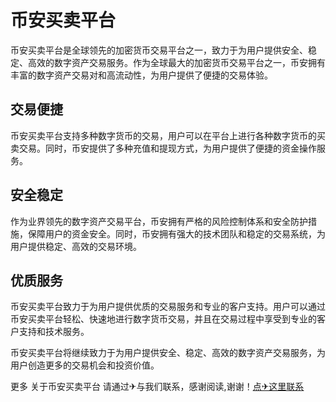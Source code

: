# 币安买卖平台

币安买卖平台是全球领先的加密货币交易平台之一，致力于为用户提供安全、稳定、高效的数字资产交易服务。作为全球最大的加密货币交易平台之一，币安拥有丰富的数字资产交易对和高流动性，为用户提供了便捷的交易体验。

## 交易便捷

币安买卖平台支持多种数字货币的交易，用户可以在平台上进行各种数字货币的买卖交易。同时，币安提供了多种充值和提现方式，为用户提供了便捷的资金操作服务。

## 安全稳定

作为业界领先的数字资产交易平台，币安拥有严格的风险控制体系和安全防护措施，保障用户的资金安全。同时，币安拥有强大的技术团队和稳定的交易系统，为用户提供稳定、高效的交易环境。

## 优质服务

币安买卖平台致力于为用户提供优质的交易服务和专业的客户支持。用户可以通过币安买卖平台轻松、快速地进行数字货币交易，并且在交易过程中享受到专业的客户支持和技术服务。

币安买卖平台将继续致力于为用户提供安全、稳定、高效的数字资产交易服务，为用户创造更多的交易机会和投资价值。

更多 关于币安买卖平台 请通过✈与我们联系，感谢阅读,谢谢！[点✈这里联系](https://ads.k02.cc)